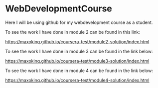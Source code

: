 # WebDevelopmentCourse
Here I will be using github for my webdevelopment course as a student.


To see the work I have done in module 2 can be found in this link:

https://maxokinq.github.io/coursera-test/module2-solution/index.html

To see the work I have done in module 3 can be found in the link below:

https://maxokinq.github.io/coursera-test/module3-solution/index.html

To see the work I have done in module 4 can be found in the link below:

https://maxokinq.github.io/coursera-test/module4-solution/index.html
